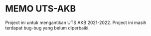 # MEMO UTS-AKB
Project ini untuk mengantikan UTS AKB 2021-2022.
Project ini masih terdapat bug-bug yang belum diperbaiki.
